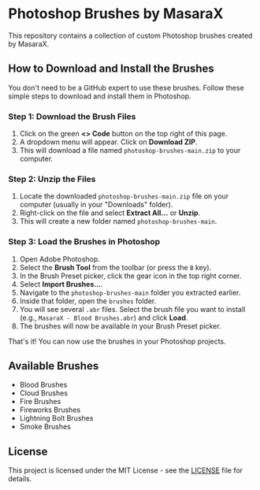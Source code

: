 # Photoshop Brushes by MasaraX

This repository contains a collection of custom Photoshop brushes created by MasaraX.

## How to Download and Install the Brushes

You don't need to be a GitHub expert to use these brushes. Follow these simple steps to download and install them in Photoshop.

### Step 1: Download the Brush Files

1.  Click on the green **<> Code** button on the top right of this page.
2.  A dropdown menu will appear. Click on **Download ZIP**.
3.  This will download a file named `photoshop-brushes-main.zip` to your computer.

### Step 2: Unzip the Files

1.  Locate the downloaded `photoshop-brushes-main.zip` file on your computer (usually in your "Downloads" folder).
2.  Right-click on the file and select **Extract All...** or **Unzip**.
3.  This will create a new folder named `photoshop-brushes-main`.

### Step 3: Load the Brushes in Photoshop

1.  Open Adobe Photoshop.
2.  Select the **Brush Tool** from the toolbar (or press the `B` key).
3.  In the Brush Preset picker, click the gear icon in the top right corner.
4.  Select **Import Brushes...**.
5.  Navigate to the `photoshop-brushes-main` folder you extracted earlier.
6.  Inside that folder, open the `brushes` folder.
7.  You will see several `.abr` files. Select the brush file you want to install (e.g., `MasaraX - Blood Brushes.abr`) and click **Load**.
8.  The brushes will now be available in your Brush Preset picker.

That's it! You can now use the brushes in your Photoshop projects.

## Available Brushes

*   Blood Brushes
*   Cloud Brushes
*   Fire Brushes
*   Fireworks Brushes
*   Lightning Bolt Brushes
*   Smoke Brushes

## License

This project is licensed under the MIT License - see the [LICENSE](LICENSE) file for details.

